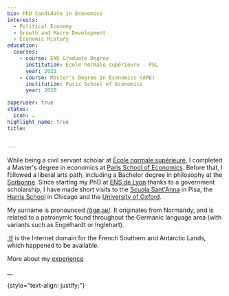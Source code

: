 ```yaml
---
bio: PhD Candidate in Economics
interests:
  - Political Economy
  - Growth and Macro Development
  - Economic History
education:
  courses:
    - course: ENS Graduate Degree
      institution: École normale supérieure - PSL
      year: 2021
    - course: Master's Degree in Economics (APE)
      institution: Paris School of Economics
      year: 2020

superuser: true
status:
  icon: ☕️
highlight_name: true
title:


---
```

While being a civil servant scholar at [École normale supérieure](https://www.ens.psl.eu/en), I completed a Master's degree in economics at [Paris School of Economics](https://www.parisschoolofeconomics.eu/?lang=en). Before that, I followed a liberal arts path, including a Bachelor degree in philosophy at the [Sorbonne](https://www.pantheonsorbonne.fr/en). Since starting my PhD at [ENS de Lyon](https://www.ens-lyon.fr/en/) thanks to a government scholarship, I have made short visits to the [Scuola Sant'Anna](https://www.santannapisa.it/en) in Pisa, the [Harris School](https://harris.uchicago.edu/) in Chicago and the [University of Oxford](https://www.ox.ac.uk/).
        
My surname is pronounced [/ɑ̃gø.aʁ/](https://staff.fnwi.uva.nl/e.j.m.enguehard/). It originates from Normandy, and is related to a patronymic found throughout the Germanic language area (with variants such as Engelhardt or Inglehart).
        
[.tf](https://en.wikipedia.org/wiki/.tf) is the Internet domain for the French Southern and Antarctic Lands, which happened to be available.

More about my [experience](#experience) 

__

{style="text-align: justify;"}
